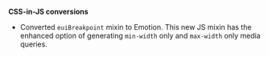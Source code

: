 **CSS-in-JS conversions**

- Converted `euiBreakpoint` mixin to Emotion. This new JS mixin has the enhanced option of generating `min-width` only and `max-width` only media queries.